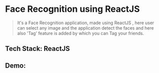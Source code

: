 # Face Recognition using ReactJS
>It's a Face Recognition application, made using ReactJS , here user can select any image and the application detect the faces and here also 'Tag' feature is added by which you can Tag your friends.

## Tech Stack: ReactJS

## Demo:
